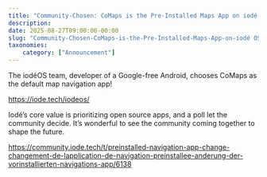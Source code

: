 ```yaml
---
title: "Community‑Chosen: CoMaps is the Pre‑Installed Maps App on iodé OS"
description:
date: 2025-08-27T09:00:00-00:00
slug: "Community‑Chosen-CoMaps-is-the-Pre‑Installed-Maps-App-on-iodé OS"
taxonomies:
    category: ["Announcement"]
---
```



The iodéOS team, developer of a Google-free Android, chooses CoMaps as the default map navigation app!

https://iode.tech/iodeos/

Iodé’s core value is prioritizing open source apps, and a poll let the community decide. It’s wonderful to see the community coming together to shape the future.

https://community.iode.tech/t/preinstalled-navigation-app-change-changement-de-lapplication-de-navigation-preinstallee-anderung-der-vorinstallierten-navigations-app/6138